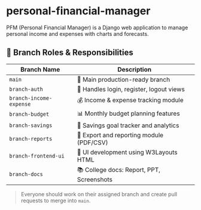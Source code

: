 # personal-financial-manager
PFM (Personal Financial Manager) is a Django web application to manage personal income and expenses with charts and forecasts.

## 🌿 Branch Roles & Responsibilities

| Branch Name            | Description                               |
|------------------------|-------------------------------------------|
| `main`                 | 🔁 Main production-ready branch           |
| `branch-auth`          | 🔐 Handles login, register, logout views  |
| `branch-income-expense`| 💰 Income & expense tracking module       |
| `branch-budget`        | 📊 Monthly budget planning features       |
| `branch-savings`       | 💸 Savings goal tracker and analytics     |
| `branch-reports`       | 📄 Export and reporting module (PDF/CSV)  |
| `branch-frontend-ui`   | 🎨 UI development using W3Layouts HTML    |
| `branch-docs`          | 📚 College docs: Report, PPT, Screenshots |

> Everyone should work on their assigned branch and create pull requests to merge into `main`.
